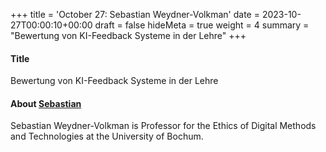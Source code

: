 +++
title = 'October 27: Sebastian Weydner-Volkman'
date = 2023-10-27T00:00:10+00:00
draft = false
hideMeta = true
weight = 4
summary = "Bewertung von KI-Feedback Systeme in der Lehre"
+++


#### Title
Bewertung von KI-Feedback Systeme in der Lehre

#### About [Sebastian](https://weydner-volkmann.de/?page_id=6)

Sebastian Weydner-Volkman is Professor for the Ethics of Digital Methods and Technologies at the University of Bochum. 


